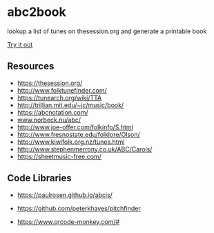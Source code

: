 # abc2book
lookup  a list of  tunes on thesession.org and generate a printable book

[Try it out](https://tunebook.syntithenai.com/)

## Resources

- https://thesession.org/
- http://www.folktunefinder.com/
- https://tunearch.org/wiki/TTA
- http://trillian.mit.edu/~jc/music/book/
- https://abcnotation.com/
- www.norbeck.nu/abc/
- http://www.joe-offer.com/folkinfo/S.html
- http://www.fresnostate.edu/folklore/Olson/
- http://www.kiwifolk.org.nz/tunes.html
- http://www.stephenmerrony.co.uk/ABC/Carols/
- https://sheetmusic-free.com/

## Code Libraries

- https://paulrosen.github.io/abcjs/

- https://github.com/peterkhayes/pitchfinder

- https://www.qrcode-monkey.com/#
